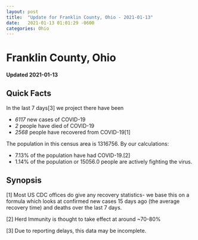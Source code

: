 ```yaml
---
layout: post
title:  "Update for Franklin County, Ohio - 2021-01-13"
date:   2021-01-13 01:01:29 -0600
categories: Ohio
---
```


# Franklin County, Ohio
#### Updated 2021-01-13

## Quick Facts

In the last 7 days[3] we project there have been
- *6117* new cases of COVID-19
- *2* people have died of COVID-19
- *2568* people have recovered from COVID-19[1]

The population in this census area is 1316756. By our calculations:
- 7.13% of the population have had COVID-19.[2]
- 1.14% of the population or 15056.0 people are actively fighting the virus.

## Synopsis




[1] Most US CDC offices do give any recovery statistics- we base this on a formula which looks at confirmed new cases
15 days ago (the average recovery time) and deaths over the last 7 days.

[2] Herd Immunity is thought to take effect at around ~70-80%

[3] Due to reporting delays, this data may be incomplete.
 
    